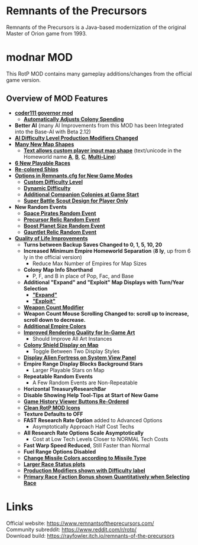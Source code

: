 # Remnants of the Precursors

Remnants of the Precursors is a Java-based modernization of the original Master of Orion game from 1993.

# modnar MOD

This RotP MOD contains many gameplay additions/changes from the official game version.<br/>

## Overview of MOD Features

- [**coder111 governor mod**](https://github.com/coder111111/rotp-public)
    - [**Automatically Adjusts Colony Spending**](https://i.imgur.com/AhXNE73.png)
- **Better AI** (many AI Improvements from this MOD has been Integrated into the Base-AI with Beta 2.12)
- [**AI Difficulty Level Production Modifiers Changed**](https://i.imgur.com/5LJYBqH.png)
- [**Many New Map Shapes**](https://i.imgur.com/115jnZb.png)
    - [**Text allows custom player input map shape**](https://i.imgur.com/J5Wr3yL.png) (text/unicode in the Homeworld name [**A**](https://i.imgur.com/UUpH1TK.png), [**B**](https://i.imgur.com/JsZp69f.png), [**C**](https://i.imgur.com/tjkhdYP.png), [**Multi-Line**](https://i.imgur.com/Uf4X8gj.png))
- [**6 New Playable Races**](https://i.imgur.com/Iza3WpE.jpg)
- [**Re-colored Ships**](https://reddit.com/r/rotp/comments/gli5z5/rotp_recolored_ship_design_sets_download/)
- [**Options in Remnants.cfg for New Game Modes**](https://i.imgur.com/Qjw5o5C.png)
    - [**Custom Difficulty Level**](https://i.imgur.com/3gJtWUC.png)
    - [**Dynamic Difficulty**](https://i.imgur.com/3QXJ8U5.png)
    - [**Additional Companion Colonies at Game Start**](https://i.imgur.com/MdIAsTS.png)
    - [**Super Battle Scout Design for Player Only**](https://i.imgur.com/ZIwwRqE.png)
- **New Random Events**
    - [**Space Pirates Random Event**](https://i.imgur.com/jBu21Pt.png)
    - [**Precursor Relic Random Event**](https://i.imgur.com/Eq5KW4N.png)
    - [**Boost Planet Size Random Event**](https://i.imgur.com/vNk0d4B.png)
    - [**Gauntlet Relic Random Event**](https://i.imgur.com/0En3ESM.png)
- [**Quality of Life Improvements**](https://i.imgur.com/lBAVLpV.png)
    - **Turns between Backup Saves Changed to 0, 1, 5, 10, 20**
    - **Increased Minimum Empire Homeworld Separation** (**8 ly**, up from 6 ly in the official version)
        - Reduce Max Number of Empires for Map Sizes
    - **Colony Map Info Shorthand**
        - P, F, and B in place of Pop, Fac, and Base
    - **Additional "Expand" and "Exploit" Map Displays with Turn/Year Selection**
        - [**"Expand"**](https://i.imgur.com/KJKc8tq.png)
        - [**"Exploit"**](https://i.imgur.com/Qfem6WP.png)
    - [**Weapon Count Modifier**](https://i.imgur.com/YHfMdMG.png)
    - **Weapon Count Mouse Scrolling Changed to: scroll up to increase, scroll down to decrease.**
    - [**Additional Empire Colors**](https://i.imgur.com/3XH7OsF.png)
    - [**Improved Rendering Quality for In-Game Art**](https://i.imgur.com/Yinhuw5.png)
        - Should Improve All Art Instances
    - [**Colony Shield Display on Map**](https://i.imgur.com/QBUHiV4.png)
        - Toggle Between Two Display Styles
    - [**Display Alien Fortress on System View Panel**](https://i.imgur.com/se4Y7fc.png)
    - **Empire Range Display Blocks Background Stars**
        - Larger Playable Stars on Map
    - **Repeatable Random Events**
        - A Few Random Events are Non-Repeatable
    - **Horizontal TreasuryResearchBar**
    - **Disable Showing Help Tool-Tips at Start of New Game**
    - [**Game History Viewer Buttons Re-Ordered**](https://i.imgur.com/PsMXdqG.png)
    - [**Clean RotP MOD Icons**](https://i.imgur.com/WJNO4us.png)
    - **Texture Defaults to OFF**
    - **FAST Research Rate Option** added to Advanced Options
        - Asymptotically Approach Half Cost Techs
    - **All Research Rate Options Scale Asymptotically**
        - Cost at Low Tech Levels Closer to NORMAL Tech Costs
    - **Fast Warp Speed Reduced**, Still Faster than Normal
    - **Fuel Range Options Disabled**
    - [**Change Missile Colors according to Missile Type**](https://i.imgur.com/HSD2Irb.png)
    - [**Larger Race Status plots**](https://i.imgur.com/tn0mL6E.png)
    - [**Production Modifiers shown with Difficulty label**](https://i.imgur.com/KW9md9d.png)
    - [**Primary Race Faction Bonus shown Quantitatively when Selecting Race**](https://i.imgur.com/SOvQ1hh.png)


# Links
Official website: https://www.remnantsoftheprecursors.com/<br/>
Community subreddit: https://www.reddit.com/r/rotp/<br/>
Download build: https://rayfowler.itch.io/remnants-of-the-precursors
